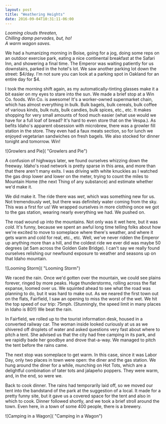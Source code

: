 ```yaml
---
layout: post
title: "Weathering Heights"
date: 2016-09-04T10:31:11-06:00
---
```

<i>Looming clouds threaten,<br/>
Chilling damp pervades, but, ho!<br/>
A warm wagon saves.</i>

We had a humanizing morning in Boise, going for a jog, doing some reps on an outdoor exercise park, eating a nice continental breakfast at the Safari Inn, and showering a final time. The Emperor was waiting patiently for us downstairs, parked in the hotel's lot. We saw another parking lot down the street: $4/day. I'm not sure you can look at a parking spot in Oakland for an entire day for $4.

I took the morning shift again, as my automatically-tinting glasses make it a bit easier on my eyes to stare into the sun. We made a brief stop at a Win Co. foods. Win Co. is awesome! It's a worker-owned supermarket chain, which has almost everything in bulk. Bulk bagels, bulk cereals, bulk coffee of various kinds, bulk nuts, bulk candies, bulk spices, etc., etc. It makes shopping for very small amounts of food much easier (what use would we have for a full loaf of bread? It's hard to even store that on the Vespa.). As befits Idaho's apparent obsession with microbrew, there was a growler fill station in the store. They even had a faux meats section, so for lunch we enjoyed vegetarian sandwiches on fresh bagels. We also stocked for dinner tonight and tomorrow. Win!

![Growlers and Pie]( "Growlers and Pie")

A confusion of highways later, we found ourselves whizzing down the freeway. Idaho's road network is pretty sparse in this area, and more than that there aren't many exits. I was driving with white knuckles as I watched the gas drop lower and lower on the meter, trying to count the miles to Mountain Home (the next Thing of any substance) and estimate whether we'd make it.

We did make it. The ride there was _wet_, which was something new for us. Not tremendously wet, but there was definitely water coming from the sky. This was a first for us! We wrapped ourselves in more clothing once we got to the gas station, wearing nearly everything we had. We pushed on.

The road wound up into the mountains. Not only was it wet here, but it was _cold_. It's funny, because we spent an awful long time telling folks about how we're excited to move to someplace where there's weather, and where it gets warm and cold for real, etc., etc. Well, we've never ridden the Emperor up anything more than a hill, and the coldest ride we ever did was maybe 50 degrees (at 5am across the Golden Gate Bridge). I can't say we really found ourselves relishing our newfound exposure to weather and seasons up on that Idaho mountain.

![Looming Storm]( "Looming Storm")

We raced the rain. Once we'd gotten over the mountain, we could see plains forever, ringed by more peaks. Huge thunderstorms, rolling across the flat expanse, loomed over us. We squinted ahead to see what the road was planning to do, but it was hard to make out. As we neared the first town out on the flats, Fairfield, I saw an opening to miss the worst of the wet. We hit the top speed of our trip: 75mph. (Stunningly, the speed limit in many places in Idaho is 80!!) We beat the rain.

In Fairfield, we rolled up to the tourist information desk, housed in a converted railway car. The woman inside looked curiously at us as we shivered off droplets of water and asked questions very fast about where to pitch a tent. She advised us that the city had free camping in its park, and we rapidly bade her goodbye and drove that-a-way. We managed to pitch the tent before the rains came.

The next stop was someplace to get warm. In this case, since it was Labor Day, only two places in town were open: the diner and the gas station. We hung around the diner for a while, munching on Hot Tots, which are a delightful combination of tater tots and jalapeño poppers. They were warm, and, in the end, so were we.

Back to cook dinner. The rains had temporarily laid off, so we moved our tent into the bandstand of the park at the suggestion of a local. It made for a pretty funny site, but it gave us a covered space for the tent and also in which to cook. Dinner followed shortly, and we took a brief stroll around the town. Even here, in a town of some 400 people, there is a brewery.

![Camping in a Wagon]( "Camping in a Wagon")
